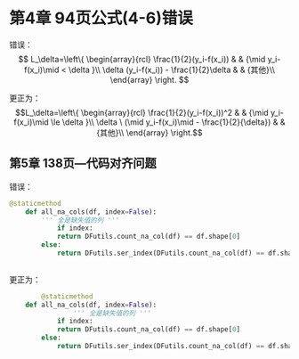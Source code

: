 # 第4章 94页公式(4-6)错误



错误：
$$
L_\delta=\left\{
\begin{array}{rcl}
\frac{1}{2}(y_i-f(x_i))     &      & {\mid y_i-f(x_i)\mid < \delta }\\
\delta (y_i-f(x_i)) - \frac{1}{2}\delta   &      & {其他}\\
\end{array} \right. 
$$




更正为：
$$L_\delta=\left\{
\begin{array}{rcl}
\frac{1}{2}(y_i-f(x_i))^2     &      & {\mid y_i-f(x_i)\mid \le \delta }\\
\delta \ (\mid y_i-f(x_i)\mid - \frac{1}{2}{\delta})   &      & {其他}\\
\end{array} \right.$$




## 第5章 138页—代码对齐问题



错误：

```python
@staticmethod
    def all_na_cols(df, index=False):
        ''' 全是缺失值的列 ''' 
    		if index:
            return DFutils.count_na_col(df) == df.shape[0]
        else:
            return DFutils.ser_index(DFutils.count_na_col(df) == df.shape[0])
      
```

更正为：

```python
		@staticmethod
    def all_na_cols(df, index=False):
				''' 全是缺失值的列 ''' 
    		if index:
            return DFutils.count_na_col(df) == df.shape[0]
        else:
            return DFutils.ser_index(DFutils.count_na_col(df) == df.shape[0])
```

